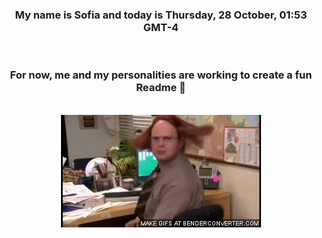 


<div align="center">
<h3 >My name is Sofia and today is Thursday, 28 October, 01:53 GMT-4</h3><br>
<h3 >For now, me and my personalities are working to create a fun Readme 👋
</h3><br>
<img src='img/dwight.gif' alt='working...'/>
</div>
